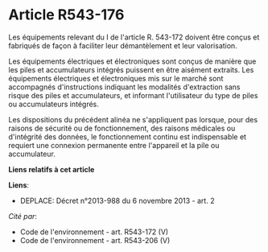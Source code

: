 # Article R543-176

Les équipements relevant du I de l'article R. 543-172 doivent être conçus et fabriqués de façon à faciliter leur
démantèlement et leur valorisation. 

Les équipements électriques et électroniques sont conçus de manière que les piles et accumulateurs intégrés puissent en être
aisément extraits. Les équipements électriques et électroniques mis sur le marché sont accompagnés d'instructions indiquant
les modalités d'extraction sans risque des piles et accumulateurs, et informant l'utilisateur du type de piles ou
accumulateurs intégrés. 

Les dispositions du précédent alinéa ne s'appliquent pas lorsque, pour des raisons de sécurité ou de fonctionnement, des
raisons médicales ou d'intégrité des données, le fonctionnement continu est indispensable et requiert une connexion
permanente entre l'appareil et la pile ou accumulateur.

**Liens relatifs à cet article**

**Liens**:

  - DEPLACE: Décret n°2013-988 du 6 novembre 2013 - art. 2

_Cité par_:

  - Code de l'environnement - art. R543-172 (V)
  - Code de l'environnement - art. R543-206 (V)
